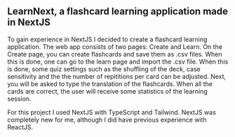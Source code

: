 
## LearnNext, a flashcard learning application made in NextJS

To gain experience in NextJS I decided to create a flashcard learning application. The web app consists of two pages:
Create and Learn. On the Create page, you can create flashcards and save them as .csv files. When this is done, one
can go to the learn page and import the .csv file. When this is done, some quiz settings such as the shuffling of the deck,
case sensitivity and the the number of repititions per card can be adjusted. Next, you will be asked to type the translation
of the flashcards. When all the cards are correct, the user will receive some statistics of the learning session.


For this project I used NextJS with TypeScript and Tailwind. NextJS was completely new for me, although I did have previous
experience with ReactJS.
